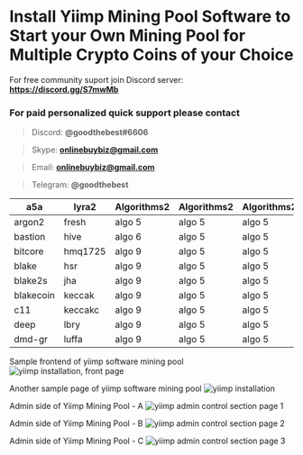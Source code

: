 # Install Yiimp Mining Pool Software to Start your Own Mining Pool for Multiple Crypto Coins of your Choice

For free community suport join Discord server:  **https://discord.gg/S7mwMb**

### For paid personalized quick support please contact

> Discord:      **@goodthebest#6606**

> Skype:        **onlinebuybiz@gmail.com**

> Email:        **onlinebuybiz@gmail.com**

> Telegram:     **@goodthebest**

a5a  | lyra2 | Algorithms2 | Algorithms2 | Algorithms2 | Algorithms2
------------- | ------------- | ------------- | ------------- | ------------- | -------------
argon2  | fresh | algo 5 | algo 5 | algo 5 | algo 5
bastion  | hive | algo 6 | algo 5 | algo 5 | algo 5
bitcore  | hmq1725 | algo 9 | algo 5 | algo 5 | algo 5
blake  | hsr | algo 9 | algo 5 | algo 5 | algo 5
blake2s  | jha | algo 9 | algo 5 | algo 5 | algo 5
blakecoin  | keccak | algo 9 | algo 5 | algo 5 | algo 5
c11  | keccakc | algo 9 | algo 5 | algo 5 | algo 5
deep  | lbry | algo 9 | algo 5 | algo 5 | algo 5
dmd-gr  | luffa | algo 9 | algo 5 | algo 5 | algo 5


Sample frontend of yiimp software mining pool
![yiimp installation, front page](https://www.sohowa.com/images/samplepool.jpg)

Another sample page of yiimp software mining pool
![yiimp installation](https://www.sohowa.com/images/samplepool2.jpg)

Admin side of Yiimp Mining Pool - A
![yiimp admin control section page 1](https://www.sohowa.com/images/admin1.jpg)

Admin side of Yiimp Mining Pool - B
![yiimp admin control section page 2](https://www.sohowa.com/images/admin2.jpg)

Admin side of Yiimp Mining Pool - C
![yiimp admin control section page 3](https://www.sohowa.com/images/admin3.jpg)


